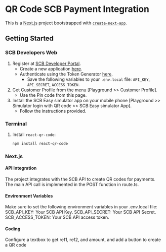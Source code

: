 # QR Code SCB Payment Integration

This is a [Next.js](https://nextjs.org) project bootstrapped with [`create-next-app`](https://nextjs.org/docs/app/api-reference/cli/create-next-app).

## Getting Started

### SCB Developers Web

1. Register at [SCB Developer Portal](https://developer.scb).
   - Create a new application [here](https://developer.scb/#/management/apps).
   - Authenticate using the Token Generator [here](https://developer.scb/#/tools/token-generator).
     - Save the following variables to your `.env.local` file: `API_KEY`, `API_SECRET`, `ACCESS_TOKEN`.
2. Get Customer Profile from the menu [Playground >> Customer Profile].
   - Use the Pin code from this page.
3. Install the SCB Easy simulator app on your mobile phone [Playground >> Simulator login with QR code >> SCB Easy simulator App].
   - Follow the instructions provided.

### Terminal

1. Install `react-qr-code`:
   ```bash
   npm install react-qr-code

### Next.js

#### API Integration
The project integrates with the SCB API to create QR codes for payments. The main API call is implemented in the POST function in route.ts.

#### Environment Variables
Make sure to set the following environment variables in your .env.local file:
SCB_API_KEY: Your SCB API Key.
SCB_API_SECRET: Your SCB API Secret.
SCB_ACCESS_TOKEN: Your SCB API access token.

#### Coding
Configure a textbox to get ref1, ref2, and amount, and add a button to create a QR code
